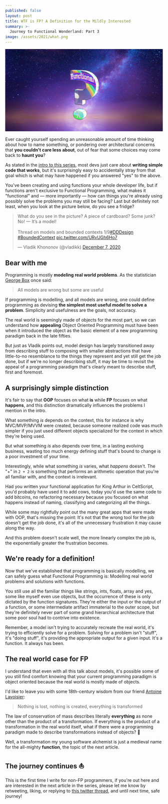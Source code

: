 ```yaml
---
published: false
layout: post
title: WTF is FP? A Definition for the Mildly Interested
summary: >-
  Journey to Functional Wonderland: Part 3
image: /assets/2021/what.png
---
```


![splash](/assets/2021/what.png)

Ever caught yourself spending an unreasonable amount of time thinking about how to name something, or pondering over architectural concerns that **you couldn't care less about**, out of fear that some choices may come back to **haunt you**?

As stated in the [intro to this series](https://impure.fun/fun/2021/02/16/journey-to-functional-wonderland/), most devs just care about **writing simple code that works**, but it's surprisingly easy to accidentally stray from that goal which is what may have happened if you answered "yes" to the above.

You've been creating and using functions your whole developer life, but if functions aren't exclusive to Functional Programming, what makes it "functional" and — more importantly — how can things you're already using possibly solve the problems you may still be facing? Last but definitely not least, when you look at the picture below, do you see a fridge?

<blockquote class="twitter-tweet" data-theme="dark"><p lang="en" dir="ltr">What do you see in the picture? A piece of cardboard? Some junk? No! — It’s a model!<br><br>Thread on models and bounded contexts 1/9<a href="https://twitter.com/hashtag/DDDesign?src=hash&amp;ref_src=twsrc%5Etfw">#DDDesign</a> <a href="https://twitter.com/hashtag/BoundedContext?src=hash&amp;ref_src=twsrc%5Etfw">#BoundedContext</a> <a href="https://t.co/URvUGh6Ho7">pic.twitter.com/URvUGh6Ho7</a></p>&mdash; Vladik Khononov (@vladikk) <a href="https://twitter.com/vladikk/status/1335947978482339841?ref_src=twsrc%5Etfw">December 7, 2020</a></blockquote> <script async src="https://platform.twitter.com/widgets.js" charset="utf-8"></script>

## Bear with me

Programming is mostly **modeling real world problems**. As the statistician [George Box](https://en.wikipedia.org/wiki/George_E._P._Box) once said:

> All models are wrong but some are useful

If programming is modelling, and all models are wrong, one could define programming as devising **the simplest most useful model to solve a problem**. Simplicity and usefulness are the goals, not accuracy.

The real world is seemingly made of objects for the most part, so we can understand how **appealing** Object Oriented Programming must have been when it introduced the object as the basic element of a new programming paradigm back in the late fifties.

But just as Vladik points out, model design has largely transitioned away from describing stuff to composing with smaller abstractions that have little-to-no resemblance to the things they represent and yet still get the job done, but if we're no longer describing stuff, it may be time to revisit the appeal of a programming paradigm that's clearly meant to describe stuff, first and foremost.

## A surprisingly simple distinction

It's fair to say that **OOP** focuses on what **is** while **FP** focuses on what **happens**, and this distinction dramatically influences the problems I mention in the intro.

What something *is* depends on the context, this for instance is why MVC/MVP/MVVM were created, because someone realized code was much simpler if you just used different objects specialized for the context in which they're being used.

But what something *is* also depends over time, in a lasting evolving business, wasting too much energy defining stuff that's bound to change is a poor investment of your time.

Interestingly, while what something *is* varies, what *happens* doesn't. The "+" in `2 + 2` is something that performs an arithmetic operation that you're all familiar with, and the context is irrelevant.

Had you written your functional application for King Arthur in CeltScript, you'd probably have used it to add cows, today you'd use the same code to add bitcoins, no refactoring necessary because you focused on what happens instead of naming, classifying and categorizing all the things.

While some may rightfully point out the many great apps that were made with OOP, that's missing the point: It's not that the wrong tool for the job doesn't get the job done, it's all of the unnecessary frustration it may cause along the way.

And this problem doesn't scale well, the more linearly complex the job is, the exponentially greater the frustration becomes.

## We're ready for a definition!

Now that we've established that programming is basically modelling, we can safely guess what Functional Programming is: Modelling real world problems and solutions with functions.

You still use all the familiar things like strings, ints, floats, array and yes, some like myself even use objects, but the occurrence of these is only dictated by the function signatures. They're either the input or the output of a function, or some intermediate artifact immaterial to the outer scope, but they're definitely never part of some grand hierarchical architecture that some poor soul had to contrive into existence.

Remember, a model isn't trying to accurately recreate the real world, it's trying to efficiently solve for a problem. Solving for a problem isn't "stuff", it's "doing stuff", it's providing the appropriate output for a given input. It's a function. It always has been.

## The real world case for FP

I understand that even with all this talk about models, it's possible some of you still find comfort knowing that your current programming paradigm is object oriented because the real world is mostly made of objects.

I'd like to leave you with some 18th-century wisdom from our friend [Antoine Lavoisier](https://en.wikipedia.org/wiki/Antoine_Lavoisier):

> Nothing is lost, nothing is created, everything is transformed

The law of conservation of mass describes literally **everything** as none other than the product of a transformation. If everything is the product of a transformation in the real world itself, what if there were a programming paradigm made to describe transformations instead of objects? 🤔

Well, a transformation my young software alchemist is just a medieval name for the all-mighty **function**, the topic of the next article.

## The journey continues ⛵

This is the first time I write for non-FP programmers, if you're out here and are interested in the next article in the series, please let me know by retweeting, liking, or replying to [this twitter thread](https://twitter.com/luwvis/status/1367410901863837700), and until next time, safe journey!